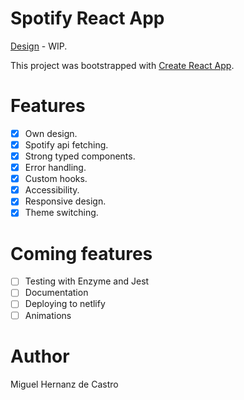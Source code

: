 # Spotify React App

[Design](https://www.figma.com/file/52OfJBDwvuxa2ZmEd9GX02/Spotify-App) - WIP.

This project was bootstrapped with [Create React App](https://github.com/facebook/create-react-app).

# Features
- [x] Own design.
- [x] Spotify api fetching.
- [x] Strong typed components.
- [x] Error handling.
- [x] Custom hooks.
- [x] Accessibility.
- [x] Responsive design.
- [x] Theme switching.

# Coming features 
- [ ] Testing with Enzyme and Jest
- [ ] Documentation 
- [ ] Deploying to netlify
- [ ] Animations

# Author
Miguel Hernanz de Castro
